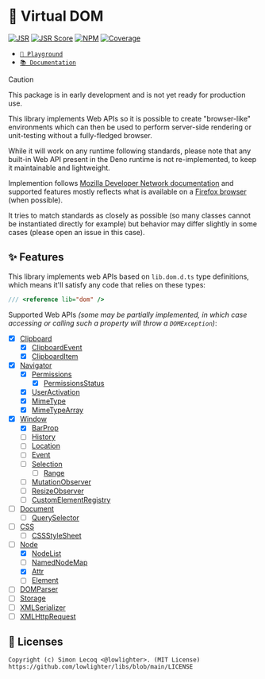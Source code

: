 # 🦊 Virtual DOM

[![JSR](https://jsr.io/badges/@libs/dom)](https://jsr.io/@libs/dom) [![JSR Score](https://jsr.io/badges/@libs/dom/score)](https://jsr.io/@libs/dom)
[![NPM](https://img.shields.io/npm/v/@lowlighter%2Form?logo=npm&labelColor=cb0000&color=183e4e)](https://www.npmjs.com/package/@lowlighter/dom) [![Coverage](https://coverage.libs.lecoq.io/dom/badge.svg)](https://coverage.libs.lecoq.io/dom)

- [`🦕 Playground`](https://libs.lecoq.io/dom)
- [`📚 Documentation`](https://jsr.io/@libs/dom/doc)

> [!CAUTION]
> This package is in early development and is not yet ready for production use.

This library implements Web APIs so it is possible to create "browser-like" environments which can then be used to perform server-side rendering or unit-testing without a fully-fledged browser.

While it will work on any runtime following standards, please note that any built-in Web API present in the Deno runtime is not re-implemented, to keep it maintainable and lightweight.

Implemention follows [Mozilla Developer Network documentation](https://developer.mozilla.org) and supported features mostly reflects what is available on a [Firefox browser](https://www.mozilla.org/firefox) (when possible).

It tries to match standards as closely as possible (so many classes cannot be instantiated directly for example) but behavior may differ slightly in some cases (please open an issue in this case).

## ✨ Features

This library implements web APIs based on `lib.dom.d.ts` type definitions, which means it'll satisfy any code that relies on these types:

```ts
/// <reference lib="dom" />
```

Supported Web APIs _(some may be partially implemented, in which case accessing or calling such a property will throw a `DOMException`)_:

- [x] [Clipboard](https://developer.mozilla.org/en-US/docs/Web/API/Clipboard)
  - [x] [ClipboardEvent](https://developer.mozilla.org/en-US/docs/Web/API/ClipboardEvent)
  - [x] [ClipboardItem](https://developer.mozilla.org/en-US/docs/Web/API/ClipboardItem)
- [x] [Navigator](https://developer.mozilla.org/en-US/docs/Web/API/Navigator)
  - [x] [Permissions](https://developer.mozilla.org/en-US/docs/Web/API/Permissions)
    - [x] [PermissionsStatus](https://developer.mozilla.org/en-US/docs/Web/API/PermissionsStatus)
  - [x] [UserActivation](https://developer.mozilla.org/en-US/docs/Web/API/UserActivation)
  - [x] [MimeType](https://developer.mozilla.org/en-US/docs/Web/API/MimeType)
  - [x] [MimeTypeArray](https://developer.mozilla.org/en-US/docs/Web/API/MimeTypeArray)
- [x] [Window](https://developer.mozilla.org/en-US/docs/Web/API/Window)
  - [x] [BarProp](https://developer.mozilla.org/en-US/docs/Web/API/BarProp)
  - [ ] [History](https://developer.mozilla.org/en-US/docs/Web/API/History)
  - [ ] [Location](https://developer.mozilla.org/en-US/docs/Web/API/Location)
  - [ ] [Event](https://developer.mozilla.org/en-US/docs/Web/API/Event)
  - [ ] [Selection](https://developer.mozilla.org/en-US/docs/Web/API/Selection)
    - [ ] [Range](https://developer.mozilla.org/en-US/docs/Web/API/Range)
  - [ ] [MutationObserver](https://developer.mozilla.org/en-US/docs/Web/API/MutationObserver)
  - [ ] [ResizeObserver](https://developer.mozilla.org/en-US/docs/Web/API/ResizeObserver)
  - [ ] [CustomElementRegistry](https://developer.mozilla.org/en-US/docs/Web/API/CustomElementRegistry)
- [ ] [Document](https://developer.mozilla.org/en-US/docs/Web/API/Document)
  - [ ] [QuerySelector](https://developer.mozilla.org/en-US/docs/Web/API/Document/querySelector)
- [ ] [CSS](https://developer.mozilla.org/en-US/docs/Web/API/CSS)
  - [ ] [CSSStyleSheet](https://developer.mozilla.org/en-US/docs/Web/API/CSSStyleSheet)
- [ ] [Node](https://developer.mozilla.org/en-US/docs/Web/API/Node)
  - [x] [NodeList](https://developer.mozilla.org/en-US/docs/Web/API/NodeList)
  - [ ] [NamedNodeMap](https://developer.mozilla.org/en-US/docs/Web/API/NamedNodeMap)
  - [x] [Attr](https://developer.mozilla.org/en-US/docs/Web/API/Attr)
  - [ ] [Element](https://developer.mozilla.org/en-US/docs/Web/API/Element)
- [ ] [DOMParser](https://developer.mozilla.org/en-US/docs/Web/API/DOMParser)
- [ ] [Storage](https://developer.mozilla.org/en-US/docs/Web/API/Storage)
- [ ] [XMLSerializer](https://developer.mozilla.org/en-US/docs/Web/API/XMLSerializer)
- [ ] [XMLHttpRequest](https://developer.mozilla.org/en-US/docs/Web/API/XMLHttpRequest)

## 📜 Licenses

```plaintext
Copyright (c) Simon Lecoq <@lowlighter>. (MIT License)
https://github.com/lowlighter/libs/blob/main/LICENSE
```
